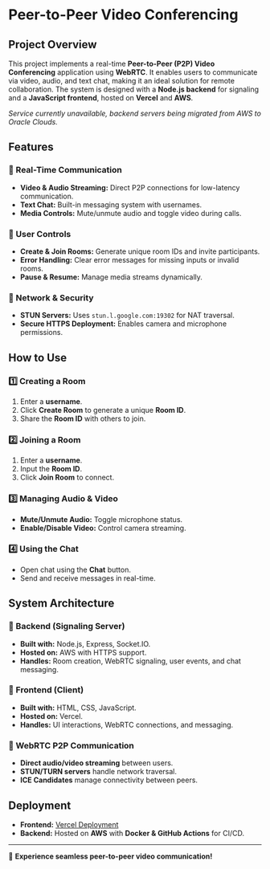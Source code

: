 # Peer-to-Peer Video Conferencing

## Project Overview
This project implements a real-time **Peer-to-Peer (P2P) Video Conferencing** application using **WebRTC**. It enables users to communicate via video, audio, and text chat, making it an ideal solution for remote collaboration. The system is designed with a **Node.js backend** for signaling and a **JavaScript frontend**, hosted on **Vercel** and **AWS**.

*Service currently unavailable, backend servers being migrated from AWS to Oracle Clouds.*

## Features

### 🔹 Real-Time Communication
- **Video & Audio Streaming:** Direct P2P connections for low-latency communication.
- **Text Chat:** Built-in messaging system with usernames.
- **Media Controls:** Mute/unmute audio and toggle video during calls.

### 🔹 User Controls
- **Create & Join Rooms:** Generate unique room IDs and invite participants.
- **Error Handling:** Clear error messages for missing inputs or invalid rooms.
- **Pause & Resume:** Manage media streams dynamically.

### 🔹 Network & Security
- **STUN Servers:** Uses `stun.l.google.com:19302` for NAT traversal.
- **Secure HTTPS Deployment:** Enables camera and microphone permissions.

## How to Use

### 1️⃣ Creating a Room
1. Enter a **username**.
2. Click **Create Room** to generate a unique **Room ID**.
3. Share the **Room ID** with others to join.

### 2️⃣ Joining a Room
1. Enter a **username**.
2. Input the **Room ID**.
3. Click **Join Room** to connect.

### 3️⃣ Managing Audio & Video
- **Mute/Unmute Audio:** Toggle microphone status.
- **Enable/Disable Video:** Control camera streaming.

### 4️⃣ Using the Chat
- Open chat using the **Chat** button.
- Send and receive messages in real-time.

## System Architecture

### 🔹 Backend (Signaling Server)
- **Built with:** Node.js, Express, Socket.IO.
- **Hosted on:** AWS with HTTPS support.
- **Handles:** Room creation, WebRTC signaling, user events, and chat messaging.

### 🔹 Frontend (Client)
- **Built with:** HTML, CSS, JavaScript.
- **Hosted on:** Vercel.
- **Handles:** UI interactions, WebRTC connections, and messaging.

### 🔹 WebRTC P2P Communication
- **Direct audio/video streaming** between users.
- **STUN/TURN servers** handle network traversal.
- **ICE Candidates** manage connectivity between peers.

## Deployment
- **Frontend:** [Vercel Deployment](https://p2-p-video-conferencing.vercel.app/)
- **Backend:** Hosted on **AWS** with **Docker & GitHub Actions** for CI/CD.

---

🚀 **Experience seamless peer-to-peer video communication!**
